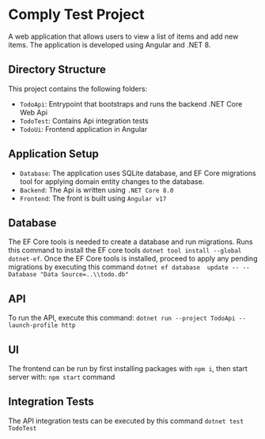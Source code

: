 # Comply Test Project
A web application that allows users to view a list of items and add new items. The application is developed using Angular and .NET 8.

## Directory Structure

This project contains the following folders:
- `TodoApi`: Entrypoint that bootstraps and runs the backend .NET Core Web Api
- `TodoTest`: Contains Api integration tests
- `TodoUi`: Frontend application in Angular

## Application Setup

- `Database`: The application uses SQLite database, and EF Core migrations tool for applying domain entity changes to the database.
- `Backend`: The Api is written using `.NET Core 8.0`
- `Frontend`: The front is built using `Angular v17`

## Database
The EF Core tools is needed to create a database and run migrations. Runs this command to install the EF core tools `dotnet tool install --global dotnet-ef`. 
Once the EF Core tools is installed, proceed to apply any pending migrations by executing this command `dotnet ef database  update -- --Database "Data Source=..\\todo.db"`

## API
To run the API, execute this command: `dotnet run --project TodoApi --launch-profile http`

## UI
The frontend can be run by first installing packages with `npm i`, then start server with: `npm start` command

## Integration Tests
The API integration tests can be executed by this command `dotnet test TodoTest`